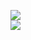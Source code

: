 [![](https://img.shields.io/badge/Made%20With-Github%20Spray-lightgrey.svg?style=for-the-badge&logo=github)](https://github.com/Annihil/github-spray#3837)  
[![](https://i.imgur.com/2DrTn0Z.gif)](https://github.com/Annihil/github-spray)